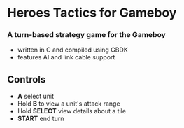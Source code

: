 # Heroes Tactics for Gameboy

### A turn-based strategy game for the Gameboy
 
 - written in C and compiled using GBDK
 - features AI and link cable support


## Controls
 - **A** select unit
 - Hold **B** to view a unit's attack range
 - Hold **SELECT** view details about a tile
 - **START** end turn
